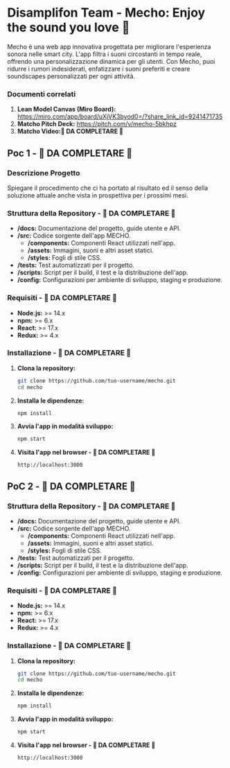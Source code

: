 # Disamplifon Team - Mecho: Enjoy the sound you love 🎼

Mecho è una web app innovativa progettata per migliorare l'esperienza sonora nelle smart city. L'app filtra i suoni circostanti in tempo reale, offrendo una personalizzazione dinamica per gli utenti. Con Mecho, puoi ridurre i rumori indesiderati, enfatizzare i suoni preferiti e creare soundscapes personalizzati per ogni attività.

### Documenti correlati

1. **Lean Model Canvas (Miro Board):** https://miro.com/app/board/uXjVK3byod0=/?share_link_id=9241471735
2. **Matcho Pitch Deck:** https://pitch.com/v/mecho-5bkhpz
3. **Matcho Video:🚨 DA COMPLETARE 🚨** 

## Poc 1 - 🚨 DA COMPLETARE 🚨

### Descrizione Progetto
Spiegare il procedimento che ci ha portato al risultato ed il senso della soluzione attuale anche vista in prospettiva per i prossimi mesi.

### Struttura della Repository - 🚨 DA COMPLETARE 🚨
- **/docs:** Documentazione del progetto, guide utente e API.
- **/src:** Codice sorgente dell'app MECHO.
  - **/components:** Componenti React utilizzati nell'app.
  - **/assets:** Immagini, suoni e altri asset statici.
  - **/styles:** Fogli di stile CSS.
- **/tests:** Test automatizzati per il progetto.
- **/scripts:** Script per il build, il test e la distribuzione dell'app.
- **/config:** Configurazioni per ambiente di sviluppo, staging e produzione.

### Requisiti - 🚨 DA COMPLETARE 🚨
- **Node.js:** >= 14.x
- **npm:** >= 6.x
- **React:** >= 17.x
- **Redux:** >= 4.x

### Installazione - 🚨 DA COMPLETARE 🚨
1. **Clona la repository:**
   ```sh
   git clone https://github.com/tuo-username/mecho.git
   cd mecho
   ```

2. **Installa le dipendenze:**
   ```sh
   npm install
   ```

3. **Avvia l'app in modalità sviluppo:**
   ```sh
   npm start
   ```

4. **Visita l'app nel browser - 🚨 DA COMPLETARE 🚨**
   ```
   http://localhost:3000
   ```

## PoC 2 - 🚨 DA COMPLETARE 🚨

### Struttura della Repository - 🚨 DA COMPLETARE 🚨
- **/docs:** Documentazione del progetto, guide utente e API.
- **/src:** Codice sorgente dell'app MECHO.
  - **/components:** Componenti React utilizzati nell'app.
  - **/assets:** Immagini, suoni e altri asset statici.
  - **/styles:** Fogli di stile CSS.
- **/tests:** Test automatizzati per il progetto.
- **/scripts:** Script per il build, il test e la distribuzione dell'app.
- **/config:** Configurazioni per ambiente di sviluppo, staging e produzione.

### Requisiti - 🚨 DA COMPLETARE 🚨
- **Node.js:** >= 14.x
- **npm:** >= 6.x
- **React:** >= 17.x
- **Redux:** >= 4.x

### Installazione - 🚨 DA COMPLETARE 🚨
1. **Clona la repository:**
   ```sh
   git clone https://github.com/tuo-username/mecho.git
   cd mecho
   ```

2. **Installa le dipendenze:**
   ```sh
   npm install
   ```

3. **Avvia l'app in modalità sviluppo:**
   ```sh
   npm start
   ```

4. **Visita l'app nel browser - 🚨 DA COMPLETARE 🚨**
   ```
   http://localhost:3000
   ```


